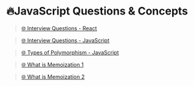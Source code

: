 # 🔥JavaScript Questions & Concepts

> [🌐 Interview Questions - React](https://prep-app-prod.herokuapp.com/)

> [🌐 Interview Questions - JavaScript](https://github.com/lydiahallie/javascript-questions)

> [🌐 Types of Polymorphism - JavaScript](https://zellwk.com/blog/polymorphism-javascript)

> [🌐 What is  Memoization 1](https://whatthefork.is/memoization)

> [🌐 What is  Memoization 2](https://scotch.io/tutorials/understanding-memoization-in-javascript)
